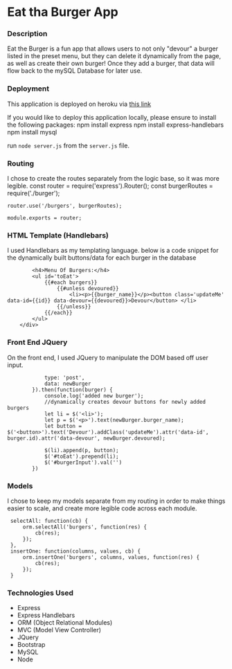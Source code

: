 # Eat tha Burger App

### Description
Eat the Burger is a fun app that allows users to not only "devour" a burger listed in the preset menu, but they can delete it dynamically from the page, as well as create their own burger! Once they add a burger, that data will flow back to the mySQL Database for later use.

### Deployment
This application is deployed on heroku via [this link](https://eat-the-burger-brandon-l.herokuapp.com/)

If you would like to deploy this application locally, please ensure to install the following packages:
    npm install express
    npm install express-handlebars
    npm install mysql

run ```node server.js``` from the ```server.js``` file.

### Routing
I chose to create the routes separately from the logic base, so it was more legible.
    const router = require('express').Router();
    const burgerRoutes = require('./burger');

    router.use('/burgers', burgerRoutes);

    module.exports = router;

### HTML Template (Handlebars)
I used Handlebars as my templating language. below is a code snippet for the dynamically built buttons/data for each burger in the database
```<div class='col-md-6'>
        <h4>Menu Of Burgers:</h4>
        <ul id='toEat'>
            {{#each burgers}}
                {{#unless devoured}}
                    <li><p>{{burger_name}}</p><button class='updateMe' data-id={{id}} data-devour={{devoured}}>Devour</button> </li>
                {{/unless}}
            {{/each}}
        </ul>
    </div>
```

### Front End JQuery 
On the front end, I used JQuery to manipulate the DOM based off user input. 
```$.ajax('/api/burgers', {
            type: 'post',
            data: newBurger
        }).then(function(burger) {
            console.log('added new burger');
            //dynamically creates devour buttons for newly added burgers
            let li = $('<li>');
            let p = $('<p>').text(newBurger.burger_name);
            let button = $('<button>').text('Devour').addClass('updateMe').attr('data-id', burger.id).attr('data-devour', newBurger.devoured);

            $(li).append(p, button);
            $('#toEat').prepend(li);
            $('#burgerInput').val('')
        })
```

### Models 
I chose to keep my models separate from my routing in order to make things easier to scale, and create more legible code across each module.
   ```let burger = {
    selectAll: function(cb) {
        orm.selectAll('burgers', function(res) {
            cb(res);
        });
    },
    insertOne: function(columns, values, cb) {
        orm.insertOne('burgers', columns, values, function(res) {
            cb(res);
        });
    }
```

### Technologies Used
- Express
- Express Handlebars
- ORM (Object Relational Modules)
- MVC (Model View Controller)
- JQuery
- Bootstrap
- MySQL
- Node
